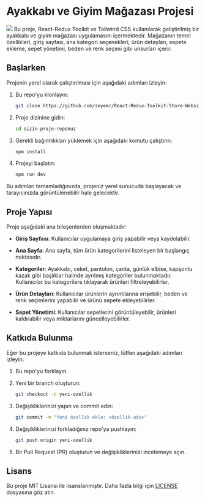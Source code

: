 
# Ayakkabı ve Giyim Mağazası Projesi
<img src="../store/src/gif/gif.mp4"/>
Bu proje, React-Redux Toolkit ve Tailwind CSS kullanılarak geliştirilmiş bir ayakkabı ve giyim mağazası uygulamasını içermektedir. Mağazanın temel özellikleri, giriş sayfası, ana kategori seçenekleri, ürün detayları, sepete ekleme, sepet yönetimi, beden ve renk seçimi gibi unsurları içerir.

## Başlarken

Projenin yerel olarak çalıştırılması için aşağıdaki adımları izleyin:

1. Bu repo'yu klonlayın:

   ```bash
   git clone https://github.com/seyemr/React-Redux-Toolkit-Store-Website.git
   ```

2. Proje dizinine gidin:

   ```bash
   cd sizin-proje-reponuz
   ```

3. Gerekli bağımlılıkları yüklemek için aşağıdaki komutu çalıştırın:

   ```bash
   npm install
   ```

4. Projeyi başlatın:

   ```bash
   npm run dev
   ```

Bu adımları tamamladığınızda, projeniz yerel sunucuda başlayacak ve tarayıcınızda görüntülenebilir hale gelecektir.

## Proje Yapısı

Proje aşağıdaki ana bileşenlerden oluşmaktadır:

- **Giriş Sayfası**: Kullanıcılar uygulamaya giriş yapabilir veya kaydolabilir.

- **Ana Sayfa**: Ana sayfa, tüm ürün kategorilerini listeleyen bir başlangıç noktasıdır.

- **Kategoriler**: Ayakkabı, ceket, pantolon, çanta, günlük elbise, kapşonlu kazak gibi başlıklar halinde ayrılmış kategoriler bulunmaktadır. Kullanıcılar bu kategorilere tıklayarak ürünleri filtreleyebilirler.

- **Ürün Detayları**: Kullanıcılar ürünlerin ayrıntılarına erişebilir, beden ve renk seçimlerini yapabilir ve ürünü sepete ekleyebilirler.

- **Sepet Yönetimi**: Kullanıcılar sepetlerini görüntüleyebilir, ürünleri kaldırabilir veya miktarlarını güncelleyebilirler.

## Katkıda Bulunma

Eğer bu projeye katkıda bulunmak isterseniz, lütfen aşağıdaki adımları izleyin:

1. Bu repo'yu forklayın.

2. Yeni bir branch oluşturun:

   ```bash
   git checkout -b yeni-ozellik
   ```

3. Değişikliklerinizi yapın ve commit edin:

   ```bash
   git commit -m "Yeni özellik ekle: <özellik-adı>"
   ```

4. Değişikliklerinizi forkladığınız repo'ya pushlayın:

   ```bash
   git push origin yeni-ozellik
   ```

5. Bir Pull Request (PR) oluşturun ve değişikliklerinizi incelemeye açın.

## Lisans

Bu proje MIT Lisansı ile lisanslanmıştır. Daha fazla bilgi için [LICENSE](LICENSE) dosyasına göz atın.
